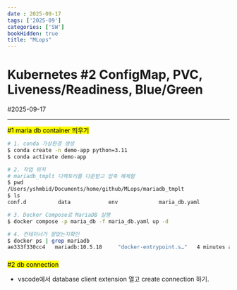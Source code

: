 ```yaml
---
date : 2025-09-17
tags: ['2025-09']
categories: ['SW']
bookHidden: true
title: "MLops"
---
```


# Kubernetes #2 ConfigMap, PVC, Liveness/Readiness, Blue/Green

#2025-09-17

---

<mark>#1 maria db container 띄우기</mark>

```bash
# 1. conda 가상환경 생성
$ conda create -n demo-app python=3.11
$ conda activate demo-app

# 2. 작업 위치
# mariadb_tmplt 디렉토리를 다운받고 압축 해제함
$ pwd
/Users/yshmbid/Documents/home/github/MLops/mariadb_tmplt
$ ls
conf.d          data            env             maria_db.yaml

# 3. Docker Compose로 MariaDB 실행
$ docker compose -p maria_db -f maria_db.yaml up -d

# 4. 컨테이너가 잘떴는지확인
$ docker ps | grep mariadb
ae333f330cc4   mariadb:10.5.18     "docker-entrypoint.s…"   4 minutes ago   Up 4 minutes   0.0.0.0:3379->3306/tcp           maria_db-sqldb-1
```

###

<mark>#2 db connection</mark>

- vscode에서 database client extension 열고 create connection 하기. 